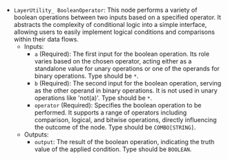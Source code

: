 - `LayerUtility_ BooleanOperator`: This node performs a variety of boolean operations between two inputs based on a specified operator. It abstracts the complexity of conditional logic into a simple interface, allowing users to easily implement logical conditions and comparisons within their data flows.
    - Inputs:
        - `a` (Required): The first input for the boolean operation. Its role varies based on the chosen operator, acting either as a standalone value for unary operations or one of the operands for binary operations. Type should be `*`.
        - `b` (Required): The second input for the boolean operation, serving as the other operand in binary operations. It is not used in unary operations like 'not(a)'. Type should be `*`.
        - `operator` (Required): Specifies the boolean operation to be performed. It supports a range of operators including comparison, logical, and bitwise operations, directly influencing the outcome of the node. Type should be `COMBO[STRING]`.
    - Outputs:
        - `output`: The result of the boolean operation, indicating the truth value of the applied condition. Type should be `BOOLEAN`.
